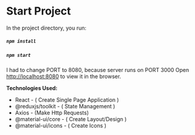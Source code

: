 # Start Project

In the project directory, you run:

##### `npm install`

##### `npm start`

I had to change PORT to 8080, because server runs on PORT 3000
Open [http://localhost:8080](http://localhost:8080) to view it in the browser.

**Technologies Used:**

- React - ( Create Single Page Application )
- @reduxjs/toolkit - ( State Management )
- Axios - (Make Http Requests)
- @material-ui/core - ( Create Layout/Design )
- @material-ui/icons - ( Create Icons )
